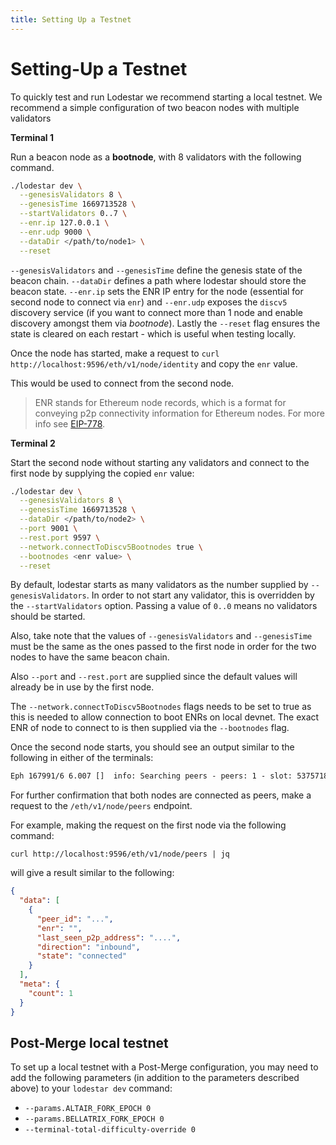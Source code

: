 ```yaml
---
title: Setting Up a Testnet
---
```


# Setting-Up a Testnet

To quickly test and run Lodestar we recommend starting a local testnet. We recommend a simple configuration of two beacon nodes with multiple validators

**Terminal 1**

Run a beacon node as a **bootnode**, with 8 validators with the following command.

```bash
./lodestar dev \
  --genesisValidators 8 \
  --genesisTime 1669713528 \
  --startValidators 0..7 \
  --enr.ip 127.0.0.1 \
  --enr.udp 9000 \
  --dataDir </path/to/node1> \
  --reset
```

`--genesisValidators` and `--genesisTime` define the genesis state of the beacon chain. `--dataDir` defines a path where
lodestar should store the beacon state.
`--enr.ip` sets the ENR IP entry for the node (essential for second node to connect via `enr`) and `--enr.udp` exposes the `discv5` discovery service (if you want to connect more than 1 node and enable discovery amongst them via _bootnode_).
Lastly the `--reset` flag ensures the state is cleared on each restart - which is useful when testing locally.

Once the node has started, make a request to `curl http://localhost:9596/eth/v1/node/identity` and copy the `enr` value.

This would be used to connect from the second node.

> ENR stands for Ethereum node records, which is a format for conveying p2p connectivity information for Ethereum nodes.
> For more info see [EIP-778](https://eips.ethereum.org/EIPS/eip-778).

**Terminal 2**

Start the second node without starting any validators and connect to the first node by supplying the copied `enr` value:

```bash
./lodestar dev \
  --genesisValidators 8 \
  --genesisTime 1669713528 \
  --dataDir </path/to/node2> \
  --port 9001 \
  --rest.port 9597 \
  --network.connectToDiscv5Bootnodes true \
  --bootnodes <enr value> \
  --reset
```

By default, lodestar starts as many validators as the number supplied by `--genesisValidators`. In order to not start any validator, this is overridden by
the `--startValidators` option. Passing a value of `0..0` means no validators should be started.

Also, take note that the values of `--genesisValidators` and `--genesisTime` must be the same as the ones passed to the first node in order for the two nodes
to have the same beacon chain.

Also `--port` and `--rest.port` are supplied since the default values will already be in use by the first node.

The `--network.connectToDiscv5Bootnodes` flags needs to be set to true as this is needed to allow connection to boot ENRs on local devnet.
The exact ENR of node to connect to is then supplied via the `--bootnodes` flag.

Once the second node starts, you should see an output similar to the following in either of the terminals:

```txt
Eph 167991/6 6.007 []  info: Searching peers - peers: 1 - slot: 5375718 (skipped 5375718) - head: 0 0xcc67…3345 - finalized: 0x0000…0000:0
```

For further confirmation that both nodes are connected as peers, make a request to the `/eth/v1/node/peers` endpoint.

For example, making the request on the first node via the following command:

`curl http://localhost:9596/eth/v1/node/peers | jq`

will give a result similar to the following:

```json
{
  "data": [
    {
      "peer_id": "...",
      "enr": "",
      "last_seen_p2p_address": "....",
      "direction": "inbound",
      "state": "connected"
    }
  ],
  "meta": {
    "count": 1
  }
}
```

## Post-Merge local testnet

To set up a local testnet with a Post-Merge configuration, you may need to add the following parameters (in addition to the parameters described above) to your `lodestar dev` command:

- `--params.ALTAIR_FORK_EPOCH 0`
- `--params.BELLATRIX_FORK_EPOCH 0`
- `--terminal-total-difficulty-override 0`
